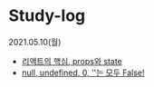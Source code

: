 # Study-log

2021.05.10(월)  
- [리액트의 핵심, props와 state](https://www.notion.so/Props-State-7353865a474249e0bb4d502a9f5041f5)  
- [null, undefined, 0, ''는 모두 False!](https://www.notion.so/null-undefined-0-False-3c1187e275904780a44a85b8fe5cb04a)  
